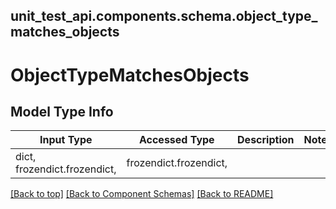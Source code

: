 <a name="top"></a>
## unit_test_api.components.schema.object_type_matches_objects
# ObjectTypeMatchesObjects

## Model Type Info
Input Type | Accessed Type | Description | Notes
------------ | ------------- | ------------- | -------------
dict, frozendict.frozendict,  | frozendict.frozendict,  |  | 

[[Back to top]](#top) [[Back to Component Schemas]](../../../README.md#Component-Schemas) [[Back to README]](../../../README.md)